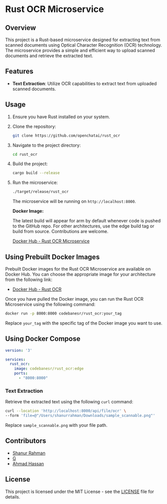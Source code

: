 # Rust OCR Microservice

## Overview

This project is a Rust-based microservice designed for extracting text from scanned documents using Optical Character Recognition (OCR) technology. The microservice provides a simple and efficient way to upload scanned documents and retrieve the extracted text.

## Features

- **Text Extraction**: Utilize OCR capabilities to extract text from uploaded scanned documents.

## Usage
1. Ensure you have Rust installed on your system.

2. Clone the repository:

    ```bash
    git clone https://github.com/openchatai/rust_ocr
    ```

3. Navigate to the project directory:

    ```bash
    cd rust_ocr
    ```

4. Build the project:

    ```bash
    cargo build --release
    ```

5. Run the microservice:

    ```bash
    ./target/release/rust_ocr
    ```

   The microservice will be running on `http://localhost:8000`.

   **Docker Image:**

   The latest build will appear for arm by default whenever code is pushed to the GitHub repo. For other architectures, use the edge build tag or build from source. Contributions are welcome.

   [Docker Hub - Rust OCR Microservice](https://hub.docker.com/repository/docker/codebanesr/rust_ocr/tags?page=1&ordering=last_updated)

## Using Prebuilt Docker Images

Prebuilt Docker images for the Rust OCR Microservice are available on Docker Hub. You can choose the appropriate image for your architecture from the following link:

- [Docker Hub - Rust OCR](https://hub.docker.com/repository/docker/codebanesr/rust_ocr/tags?page=1&ordering=last_updated)

Once you have pulled the Docker image, you can run the Rust OCR Microservice using the following command:

```bash
docker run -p 8000:8000 codebanesr/rust_ocr:your_tag
```

Replace `your_tag` with the specific tag of the Docker image you want to use.

## Using Docker Compose

```yaml
version: '3'

services:
  rust_ocr:
    image: codebanesr/rust_ocr:edge
    ports:
      - "8000:8000"
```

### Text Extraction

Retrieve the extracted text using the following `curl` command:

```bash
curl --location 'http://localhost:8000/api/file/ocr' \
--form 'file=@"/Users/shanurrahman/Downloads/sample_scannable.png"'
```
Replace `sample_scannable.png` with your file path.

## Contributors

- [Shanur Rahman](https://github.com/codebanesr)
- [G](https://github.com/gharbat)
- [Ahmad Hassan](https://github.com/ah7255703)

## License

This project is licensed under the MIT License - see the [LICENSE](LICENSE) file for details.
